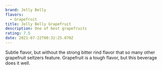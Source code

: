```yaml
---
brand: Jelly Belly
flavors:
  - Grapefruit
title: Jelly Belly Grapefruit
description: One of best grapefruits
rating: 7.5
date: 2021-07-22T00:32:25.070Z
---
```


Subtle flavor, but without the strong bitter rind flavor that so many other grapefruit seltzers feature. Grapefruit is a tough flavor, but this beverage does it well.